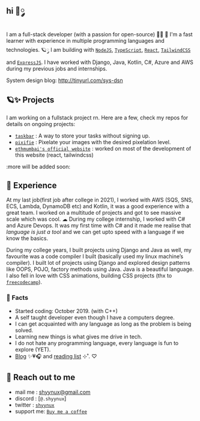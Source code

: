 ## hi 🎀༘

I am a full-stack developer (with a passion for open-source) 🫶🏽 🌷  I'm a fast learner with experience in multiple programming languages and technologies. 🪐༘ I am building with [`NodeJS`](https://nodejs.org/en/about), [`TypeScript`](https://www.typescriptlang.org/docs/), [` React `](https://react.dev/), [` TailwindCSS `](https://tailwindcss.com/) and [` ExpressJS `](https://expressjs.com/). 
I have worked with Django, Java, Kotlin, C#, Azure and AWS during my previous jobs and internships.

System design blog: http://tinyurl.com/sys-dsn

## 🪐✨ Projects

I am working on a fullstack project rn. Here are a few, check my repos for details on ongoing projects:
- [`taskbar`](https://taskbar-gamma.vercel.app/) : A way to store your tasks without signing up.
- [`pixifie`](https://pixifie.xyz) : Pixelate your images with the desired pixelation level.
- [`ethmumbai's official website`](https://ethmumbai.in/) : worked on most of the development of this website (react, tailwindcss)

:more will be added soon:

## 🧸 Experience

At my last job(first job after college in 2021), I worked with AWS (SQS, SNS, ECS, Lambda, DynamoDB etc) and Kotlin, it was a good experience with a great team. I worked on a multitude of projects and got to see massive scale which was cool. ☁︎ During my college internship, I worked with C# and Azure Devops. It was my first time with C# and it made me realise that _language is just a tool_ and we can get upto speed with a language if we know the basics.

During my college years, I built projects using Django and Java as well, my favourite was a code compiler I built (basically used my linux machine’s compiler). I built lot of projects using Django and explored design patterns like OOPS, POJO, factory methods using Java. Java is a beautiful language. I also fell in love with CSS animations, building CSS projects (thx to [`freecodecamp`](https://www.freecodecamp.org/)).

### 🌷 Facts 

- Started coding: October 2019. (with C++)
- A self taught developer even though I have a computers degree.
- I can get acquainted with any language as long as the problem is being solved.
- Learning new things is what gives me drive in tech.
- I do not hate any programming language, every language is fun to explore (YET).
- [Blog](https://dev.to/shyynux) ✨💗🎧 and [reading list](https://shyynux.github.io/reading-list/) ⊹˚. ♡


## 💌 Reach out to me 

- mail me : shyynux@gmail.com
- discord : [`@.shyynux`]
- twitter : [`shyynux`](https://twitter.com/shyynux)
- support me: [`Buy me a coffee`](https://www.buymeacoffee.com/shyynux)


